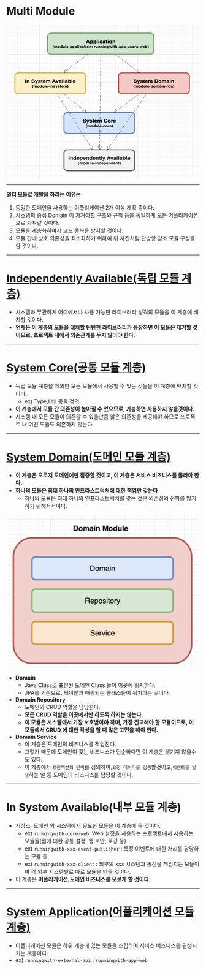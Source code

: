 # Multi Module

<img src="../images/module-architecture.png" width="500" height="400"/>

---

**멀티 모듈로 개발을 하려는 이유는**

1. 동일한 도메인을 사용하는 어플리케이션 2개 이상 계획 중이다.
2. 시스템의 중심 Domain 이 가져야할 구조와 규칙 등을 동일하게 모든 어플리케이션 으로 가져갈 것이다.
3. 모듈을 계층화하여서 코드 중복을 방지할 것이다.
4. 모듈 간에 상호 의존성을 최소화하기 위하여 위 사진처럼 단방향 참조 모듈 구성을 할 것이다.

---

# [Independently Available(독립 모듈 계층)](../../module-independent/README.md)

- 시스템과 무관하게 어디에서나 사용 가능한 라이브러리 성격의 모듈을 이 계층에 배치할 것이다.
- **언제든 이 계층의 모듈을 대처할 탄탄한 라이브러리가 등장하면 이 모듈은 제거할 것이므로, 프로젝트 내에서 의존관계를 두지 않아야 한다.**

---

# [System Core(공통 모듈 계층)](../../module-core/README.md)

- 독립 모듈 계층을 제외한 모든 모듈에서 사용할 수 있는 것들을 이 계층에 배치할 것이다.
    - ex) Type,Util 등을 정의
- **이 계층에서 모듈 간 의존성이 높아질 수 있으므로, 가능하면 사용하지 않을것이다.**
- 시스템 내 모든 모듈이 의존할 수 있을만큼 얇은 의존성을 제공해야 하므로 프로젝트 내 어떤 모듈도 의존하지 않는다.

---

# [System Domain(도메인 모듈 계층)](../../module-domain-rds/README.md)

- **이 계층은 오로지 도메인에만 집중할 것이고, 이 계층은 서비스 비즈니스를 몰라야 한다.**
- **하나의 모듈은 최대 하나의 인프라스트럭처에 대한 책임만 갖는다**
    - 하나의 모듈은 최대 하나의 인프라스트럭처를 갖는 것은 의존성의 전파를 방지하기 위해서서이다.

<img src="../images/module-domain.png" width="500" height="400"/>

- **Domain**
    - Java Class로 표현된 도메인 Class 들이 이곳에 위치한다.
    - JPA를 기준으로, 테이블과 매핑되는 클래스들이 위치하는 곳이다.
- **Domain Repository**
    - 도메인의 CRUD 역할을 담당한다.
    - **모든 CRUD 역할을 이곳에서만 하도록 하지는 않는다.**
    - **이 모듈은 시스템에서 가장 보호받아야 하며, 가장 견고해야 할 모듈이므로, 이 모듈에서 CRUD 에 대한 작성을 할 때 많은 고민을 해야 한다.**
- **Domain Service**
    - 이 계층은 도메인의 비즈니스를 책임진다.
    - 그렇기 때문에 도메인이 갖는 비즈니스가 단순하다면 이 계층은 생기지 않을수도 있다.
    - 이 계층에서 `트랜잭션의 단위`를 정의하여,`요청 데이터를 검증`할것이고,`이벤트를 발생`하는 일 등 도메인의 비즈니스를 담당할 것이다.

---

# In System Available(내부 모듈 계층)

- 저장소, 도메인 외 시스템에서 필요한 모듈을 이 계층에 둘 것이다.
    - ex) `runningwith-core-web`: Web 설정을 사용하는 프로젝트에서 사용하는 모듈들(웹에 대한 공통 설정, 웹 보안, 로깅 등)
    - ex) `runningwith-xxx-event-publisher` :  특정 이벤트에 대한 처리를 담당하는 모듈 등
    - ex) `runningwith-xxx-client` : 외부의 xxx 시스템과 통신을 책임지는 모듈이며 각 외부 시스템별로 따로 모듈을 만들 것이다.
- 이 계층은 **어플리케이션,도메인 비즈니스를 모르게 할 것이다.**

---

# [System Application(어플리케이션 모듈 계층)](../../module-application/runningwith-app-users-web/README.md)

- 어플리케이션 모듈은 하위 계층에 있는 모듈을 조립하여 서비스 비즈니스를 완성시키는 계층이다.
- ex) `runningwith-external-api` , `runningwith-app-web`